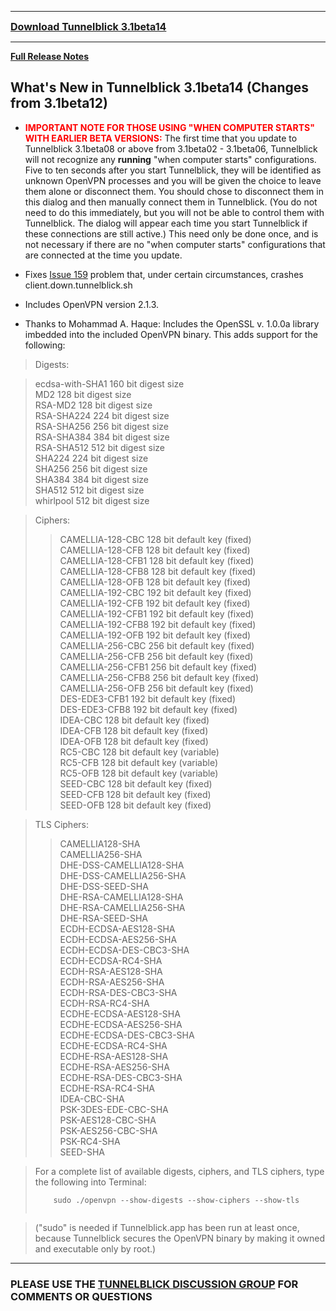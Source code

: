 
---

<font size='3'><b><a href='https://code.google.com/p/tunnelblick/downloads/detail?name=Tunnelblick_3.1beta14.dmg'>Download Tunnelblick 3.1beta14</a></b></font>

---


**[Full Release Notes](RlsNotes.md)**

## What's New in Tunnelblick 3.1beta14 (Changes from 3.1beta12) ##
  * <font color='red'><b>IMPORTANT NOTE FOR THOSE USING "WHEN COMPUTER STARTS" WITH EARLIER BETA VERSIONS:</b></font> The first time that you update to Tunnelblick 3.1beta08 or above from 3.1beta02 - 3.1beta06, Tunnelblick will not recognize any **running** "when computer starts" configurations. Five to ten seconds after you start Tunnelblick, they will be identified as unknown OpenVPN processes and you will be given the choice to leave them alone or disconnect them. You should chose to disconnect them in this dialog and then manually connect them in Tunnelblick. (You do not need to do this immediately, but you will not be able to control them with Tunnelblick. The dialog will appear each time you start Tunnelblick if these connections are still active.) This need only be done once, and is not necessary if there are no "when computer starts" configurations that are connected at the time you update.



  * Fixes [Issue 159](https://code.google.com/p/tunnelblick/issues/detail?id=159) problem that, under certain circumstances, crashes client.down.tunnelblick.sh

  * Includes OpenVPN version 2.1.3.

  * Thanks to Mohammad A. Haque: Includes the OpenSSL v. 1.0.0a library imbedded into the included OpenVPN binary. This adds support for the following:

> Digests:<br>
<blockquote>ecdsa-with-SHA1 160 bit digest size<br>
MD2 128 bit digest size<br>
RSA-MD2 128 bit digest size<br>
RSA-SHA224 224 bit digest size<br>
RSA-SHA256 256 bit digest size<br>
RSA-SHA384 384 bit digest size<br>
RSA-SHA512 512 bit digest size<br>
SHA224 224 bit digest size<br>
SHA256 256 bit digest size<br>
SHA384 384 bit digest size<br>
SHA512 512 bit digest size<br>
whirlpool 512 bit digest size<br></blockquote></li></ul>

<blockquote>Ciphers:<br>
<blockquote>CAMELLIA-128-CBC 128 bit default key (fixed)<br>
CAMELLIA-128-CFB 128 bit default key (fixed)<br>
CAMELLIA-128-CFB1 128 bit default key (fixed)<br>
CAMELLIA-128-CFB8 128 bit default key (fixed)<br>
CAMELLIA-128-OFB 128 bit default key (fixed)<br>
CAMELLIA-192-CBC 192 bit default key (fixed)<br>
CAMELLIA-192-CFB 192 bit default key (fixed)<br>
CAMELLIA-192-CFB1 192 bit default key (fixed)<br>
CAMELLIA-192-CFB8 192 bit default key (fixed)<br>
CAMELLIA-192-OFB 192 bit default key (fixed)<br>
CAMELLIA-256-CBC 256 bit default key (fixed)<br>
CAMELLIA-256-CFB 256 bit default key (fixed)<br>
CAMELLIA-256-CFB1 256 bit default key (fixed)<br>
CAMELLIA-256-CFB8 256 bit default key (fixed)<br>
CAMELLIA-256-OFB 256 bit default key (fixed)<br>
DES-EDE3-CFB1 192 bit default key (fixed)<br>
DES-EDE3-CFB8 192 bit default key (fixed)<br>
IDEA-CBC 128 bit default key (fixed)<br>
IDEA-CFB 128 bit default key (fixed)<br>
IDEA-OFB 128 bit default key (fixed)<br>
RC5-CBC 128 bit default key (variable)<br>
RC5-CFB 128 bit default key (variable)<br>
RC5-OFB 128 bit default key (variable)<br>
SEED-CBC 128 bit default key (fixed)<br>
SEED-CFB 128 bit default key (fixed)<br>
SEED-OFB 128 bit default key (fixed)<br></blockquote></blockquote>

<blockquote>TLS Ciphers:<br>
<blockquote>CAMELLIA128-SHA<br>
CAMELLIA256-SHA<br>
DHE-DSS-CAMELLIA128-SHA<br>
DHE-DSS-CAMELLIA256-SHA<br>
DHE-DSS-SEED-SHA<br>
DHE-RSA-CAMELLIA128-SHA<br>
DHE-RSA-CAMELLIA256-SHA<br>
DHE-RSA-SEED-SHA<br>
ECDH-ECDSA-AES128-SHA<br>
ECDH-ECDSA-AES256-SHA<br>
ECDH-ECDSA-DES-CBC3-SHA<br>
ECDH-ECDSA-RC4-SHA<br>
ECDH-RSA-AES128-SHA<br>
ECDH-RSA-AES256-SHA<br>
ECDH-RSA-DES-CBC3-SHA<br>
ECDH-RSA-RC4-SHA<br>
ECDHE-ECDSA-AES128-SHA<br>
ECDHE-ECDSA-AES256-SHA<br>
ECDHE-ECDSA-DES-CBC3-SHA<br>
ECDHE-ECDSA-RC4-SHA<br>
ECDHE-RSA-AES128-SHA<br>
ECDHE-RSA-AES256-SHA<br>
ECDHE-RSA-DES-CBC3-SHA<br>
ECDHE-RSA-RC4-SHA<br>
IDEA-CBC-SHA<br>
PSK-3DES-EDE-CBC-SHA<br>
PSK-AES128-CBC-SHA<br>
PSK-AES256-CBC-SHA<br>
PSK-RC4-SHA<br>
SEED-SHA<br></blockquote></blockquote>

<blockquote>For a complete list of available digests, ciphers, and TLS ciphers, type the following into Terminal:<br>
<pre><code>    sudo ./openvpn --show-digests --show-ciphers --show-tls<br>
</code></pre></blockquote>

<blockquote>("sudo" is needed if Tunnelblick.app has been run at least once, because Tunnelblick secures the OpenVPN binary by making it owned and executable only by root.)</blockquote>

<hr />

<h3>PLEASE USE THE <a href='http://groups.google.com/group/tunnelblick-discuss'>TUNNELBLICK DISCUSSION GROUP</a> FOR COMMENTS OR QUESTIONS